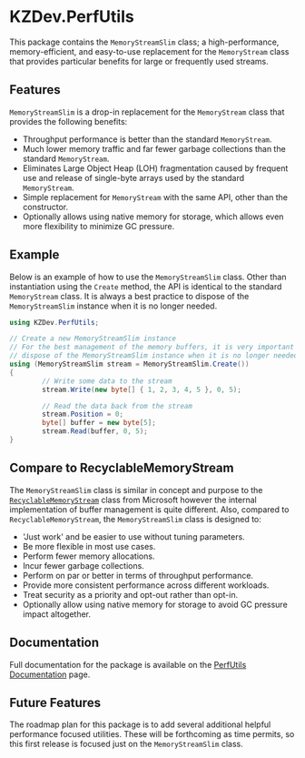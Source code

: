 # KZDev.PerfUtils

This package contains the `MemoryStreamSlim` class; a high-performance, memory-efficient, and easy-to-use replacement for the `MemoryStream` class that provides particular benefits for large or frequently used streams.

## Features

`MemoryStreamSlim` is a drop-in replacement for the `MemoryStream` class that provides the following benefits:

* Throughput performance is better than the standard `MemoryStream`.
* Much lower memory traffic and far fewer garbage collections than the standard `MemoryStream`.
* Eliminates Large Object Heap (LOH) fragmentation caused by frequent use and release of single-byte arrays used by the standard `MemoryStream`.
* Simple replacement for `MemoryStream` with the same API, other than the constructor.
* Optionally allows using native memory for storage, which allows even more flexibility to minimize GC pressure.

## Example

Below is an example of how to use the `MemoryStreamSlim` class. Other than instantiation using the `Create` method, the API is identical to the standard `MemoryStream` class. It is always a best practice to dispose of the `MemoryStreamSlim` instance when it is no longer needed.

```csharp
using KZDev.PerfUtils;

// Create a new MemoryStreamSlim instance
// For the best management of the memory buffers, it is very important to
// dispose of the MemoryStreamSlim instance when it is no longer needed.
using (MemoryStreamSlim stream = MemoryStreamSlim.Create())
{
		// Write some data to the stream
		stream.Write(new byte[] { 1, 2, 3, 4, 5 }, 0, 5);

		// Read the data back from the stream
		stream.Position = 0;
		byte[] buffer = new byte[5];
		stream.Read(buffer, 0, 5);
}
```

## Compare to RecyclableMemoryStream

The `MemoryStreamSlim` class is similar in concept and purpose to the [`RecyclableMemoryStream`](https://www.nuget.org/packages/Microsoft.IO.RecyclableMemoryStream) class from Microsoft however the internal implementation of buffer management is quite different. Also, compared to `RecyclableMemoryStream`, the `MemoryStreamSlim` class is designed to:

* 'Just work' and be easier to use without tuning parameters.
* Be more flexible in most use cases.
* Perform fewer memory allocations.
* Incur fewer garbage collections.
* Perform on par or better in terms of throughput performance.
* Provide more consistent performance across different workloads.
* Treat security as a priority and opt-out rather than opt-in.
* Optionally allow using native memory for storage to avoid GC pressure impact altogether.

## Documentation

Full documentation for the package is available on the [PerfUtils Documentation](https://kzdev-net.github.io/kzdev.perfutils) page.

## Future Features

The roadmap plan for this package is to add several additional helpful performance focused utilities. These will be forthcoming as time permits, so this first release is focused just on the `MemoryStreamSlim` class.
